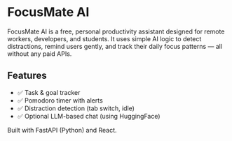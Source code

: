 # FocusMate AI

FocusMate AI is a free, personal productivity assistant designed for remote workers, developers, and students. It uses simple AI logic to detect distractions, remind users gently, and track their daily focus patterns — all without any paid APIs.

## Features

- ✅ Task & goal tracker
- ✅ Pomodoro timer with alerts
- ✅ Distraction detection (tab switch, idle)
- ✅ Optional LLM-based chat (using HuggingFace)

Built with FastAPI (Python) and React.
